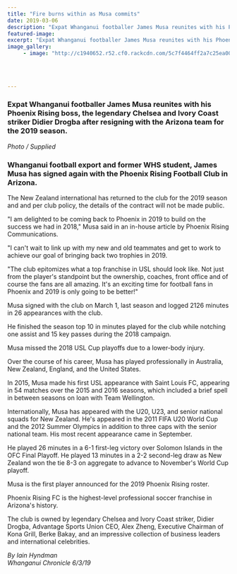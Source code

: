```yaml
---
title: "Fire burns within as Musa commits"
date: 2019-03-06
description: "Expat Whanganui footballer James Musa reunites with his Phoenix Rising boss, the legendary Didier Drogba..."
featured-image: 
excerpt: "Expat Whanganui footballer James Musa reunites with his Phoenix Rising boss, the legendary Chelsea and Ivory Coast striker Didier Drogba.."
image_gallery:
     - image: "http://c1940652.r52.cf0.rackcdn.com/5c7f4464ff2a7c25ea0000c4/Phoenix-Rising-emblem-black-and-red.png"
    
    
    
    
---
```


<h3>Expat Whanganui footballer James Musa reunites with his Phoenix Rising boss, the legendary Chelsea and Ivory Coast striker Didier Drogba after resigning with the Arizona team for the 2019 season.<br /><em></em></h3>
<p><em>Photo / Supplied</em></p>
<h3 class="element element-paragraph">Whanganui football export and former WHS student, James Musa has signed again with the Phoenix Rising Football Club in Arizona.</h3>
<p class="element element-paragraph">The New Zealand international has returned to the club for the 2019 season and and per club policy, the details of the contract will not be made public.</p>
<p class="element element-paragraph">"I am delighted to be coming back to Phoenix in 2019 to build on the success we had in 2018," Musa said in an in-house article by Phoenix Rising Communications.</p>
<p class="element element-paragraph">"I can't wait to link up with my new and old teammates and get to work to achieve our goal of bringing back two trophies in 2019.</p>
<p class="element element-paragraph">"The club epitomizes what a top franchise in USL should look like. Not just from the player's standpoint but the ownership, coaches, front office and of course the fans are all amazing. It's an exciting time for football fans in Phoenix and 2019 is only going to be better!"</p>
<p class="element element-paragraph">Musa signed with the club on March 1, last season and logged 2126 minutes in 26 appearances with the club.</p>
<p class="element element-paragraph">He finished the season top 10 in minutes played for the club while notching one assist and 15 key passes during the 2018 campaign.</p>
<p class="element element-paragraph">Musa missed the 2018 USL Cup playoffs due to a lower-body injury.</p>
<p class="element element-paragraph">Over the course of his career, Musa has played professionally in Australia, New Zealand, England, and the United States.</p>
<p class="element element-paragraph">In 2015, Musa made his first USL appearance with Saint Louis FC, appearing in 54 matches over the 2015 and 2016 seasons, which included a brief spell in between seasons on loan with Team Wellington.</p>
<p class="element element-paragraph">Internationally, Musa has appeared with the U20, U23, and senior national squads for New Zealand. He's appeared in the 2011 FIFA U20 World Cup and the 2012 Summer Olympics in addition to three caps with the senior national team. His most recent appearance came in September.</p>
<p class="element element-paragraph">He played 26 minutes in a 6-1 first-leg victory over Solomon Islands in the OFC Final Playoff. He played 13 minutes in a 2-2 second-leg draw as New Zealand won the tie 8-3 on aggregate to advance to November's World Cup playoff.</p>
<p class="element element-paragraph">Musa is the first player announced for the 2019 Phoenix Rising roster.</p>
<p class="element element-paragraph">Phoenix Rising FC is the highest-level professional soccer franchise in Arizona's history.</p>
<p class="element element-paragraph">The club is owned by legendary Chelsea and Ivory Coast striker, Didier Drogba, Advantage Sports Union CEO, Alex Zheng, Executive Chairman of Kona Grill, Berke Bakay, and an impressive collection of business leaders and international celebrities.</p>
<p><em>By Iain Hyndman<br />Whanganui Chronicle 6/3/19</em></p>

